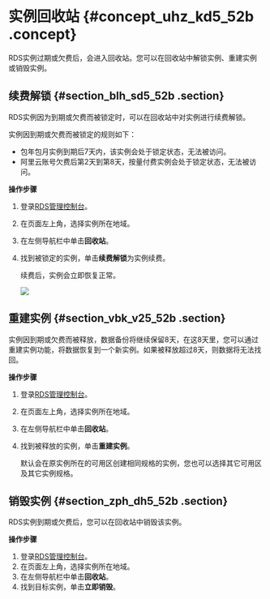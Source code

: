 # 实例回收站 {#concept_uhz_kd5_52b .concept}

RDS实例过期或欠费后，会进入回收站。您可以在回收站中解锁实例、重建实例或销毁实例。

## 续费解锁 {#section_blh_sd5_52b .section}

RDS实例因为到期或欠费而被锁定时，可以在回收站中对实例进行续费解锁。

实例因到期或欠费而被锁定的规则如下：

-   包年包月实例到期后7天内，该实例会处于锁定状态，无法被访问。
-   阿里云账号欠费后第2天到第8天，按量付费实例会处于锁定状态，无法被访问。

**操作步骤**

1.  登录[RDS管理控制台](https://rds.console.aliyun.com)。
2.  在页面左上角，选择实例所在地域。
3.  在左侧导航栏中单击**回收站**。
4.  找到被锁定的实例，单击**续费解锁**为实例续费。

    续费后，实例会立即恢复正常。

    ![](http://static-aliyun-doc.oss-cn-hangzhou.aliyuncs.com/assets/img/17680/15445863329429_zh-CN.png)


## 重建实例 {#section_vbk_v25_52b .section}

实例因到期或欠费而被释放，数据备份将继续保留8天，在这8天里，您可以通过重建实例功能，将数据恢复到一个新实例。如果被释放超过8天，则数据将无法找回。

**操作步骤**

1.  登录[RDS管理控制台](https://rds.console.aliyun.com)。
2.  在页面左上角，选择实例所在地域。
3.  在左侧导航栏中单击**回收站**。
4.  找到被释放的实例，单击**重建实例**。

    默认会在原实例所在的可用区创建相同规格的实例，您也可以选择其它可用区及其它实例规格。


## 销毁实例 {#section_zph_dh5_52b .section}

RDS实例到期或欠费后，您可以在回收站中销毁该实例。

**操作步骤**

1.  登录[RDS管理控制台](https://rds.console.aliyun.com)。
2.  在页面左上角，选择实例所在地域。
3.  在左侧导航栏中单击**回收站**。
4.  找到目标实例，单击**立即销毁**。

